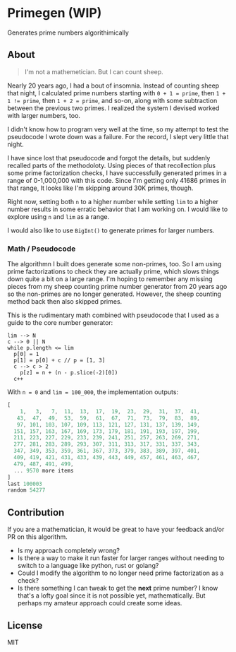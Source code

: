 # Primegen (WIP)
Generates prime numbers algorithimically

## About
> I'm not a mathemetician. But I can count sheep.

Nearly 20 years ago, I had a bout of insomnia. Instead of counting sheep that night, I calculated prime numbers starting with `0 + 1 = prime`, then `1 + 1 != prime`, then `1 + 2 = prime`, and so-on, along with some subtraction between the previous two primes. I realized the system I devised worked with larger numbers, too.

I didn't know how to program very well at the time, so my attempt to test the pseudocode I wrote down was a failure. For the record, I slept very little that night. 

I have since lost that pseudocode and forgot the details, but suddenly recalled parts of the methodoloty. Using pieces of that recollection plus some prime factorization checks, I have successfully generated primes in a range of 0-1,000,000 with this code. Since I'm getting only 41686 primes in that range, It looks like I'm skipping around 30K primes, though.

Right now, setting both `n` to a higher number while setting `lim` to a higher number results in some erratic behavior that I am working on. I would like to explore using `n` and `lim` as a range.

I would also like to use `BigInt()` to generate primes for larger numbers.

### Math / Pseudocode
The algorithmn I built does generate some non-primes, too. So I am using prime factorizations to check they are actually prime, which slows things down quite a bit on a large range. I'm hoping to remember any missing pieces from my sheep counting prime number generator from 20 years ago so the non-primes are no longer generated. However, the sheep counting method back then also skipped primes.

This is the rudimentary math combined with pseudocode that I used as a guide to the core number generator:
```
lim --> N
c --> 0 || N
while p.length <= lim
  p[0] = 1
  p[1] = p[0] + c // p = [1, 3]
  c --> c > 2
    p[z] = n + (n - p.slice(-2)[0])
  c++
```

With `n = 0` and `lim = 100_000`, the implementation outputs:
```js
[
    1,   3,   7,  11,  13,  17,  19,  23,  29,  31,  37,  41,
   43,  47,  49,  53,  59,  61,  67,  71,  73,  79,  83,  89,
   97, 101, 103, 107, 109, 113, 121, 127, 131, 137, 139, 149,
  151, 157, 163, 167, 169, 173, 179, 181, 191, 193, 197, 199,
  211, 223, 227, 229, 233, 239, 241, 251, 257, 263, 269, 271,
  277, 281, 283, 289, 293, 307, 311, 313, 317, 331, 337, 343,
  347, 349, 353, 359, 361, 367, 373, 379, 383, 389, 397, 401,
  409, 419, 421, 431, 433, 439, 443, 449, 457, 461, 463, 467,
  479, 487, 491, 499,
  ... 9570 more items
]
last 100003
random 54277
```

## Contribution
If you are a mathematician, it would be great to have your feedback and/or PR on this algorithm. 
- Is my approach completely wrong?
- Is there a way to make it run faster for larger ranges without needing to switch to a language like python, rust or golang?
- Could I modify the algorithm to no longer need prime factorization as a check?
- Is there something I can tweak to get the **next** prime number? I know that's a lofty goal since it is not possible yet, mathematically. But perhaps my amateur approach could create some ideas.

## License
MIT
